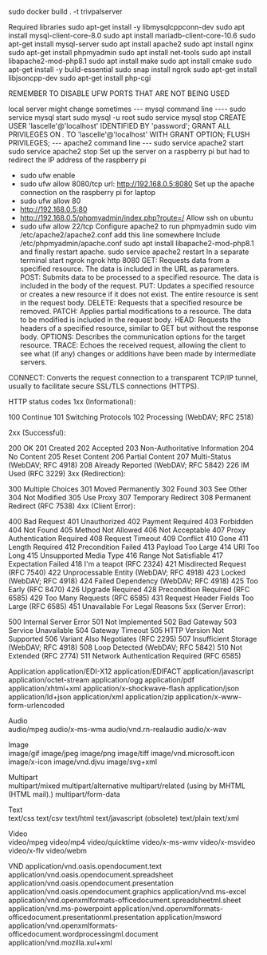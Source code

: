 
sudo docker build . -t trivpalserver


Required libraries
sudo apt-get install -y libmysqlcppconn-dev
sudo apt install mysql-client-core-8.0 
sudo apt install mariadb-client-core-10.6 
sudo apt-get install mysql-server
sudo apt install apache2
sudo apt install nginx
sudo apt-get install phpmyadmin
sudo apt install net-tools
sudo apt install libapache2-mod-php8.1
sudo apt install make 
sudo apt  install cmake 
sudo apt-get install -y build-essential
sudo snap install ngrok
sudo apt-get install libjsoncpp-dev
sudo apt-get install php-cgi

 




REMEMBER TO DISABLE UFW PORTS THAT ARE NOT BEING USED



local server might change sometimes
--- mysql command line ----
sudo service mysql start
sudo mysql -u root
sudo service mysql stop
CREATE USER 'lascelle'@'localhost' IDENTIFIED BY 'password';
GRANT ALL PRIVILEGES ON *.* TO 'lascelle'@'localhost' WITH GRANT OPTION;
FLUSH PRIVILEGES;
--- apache2 command line ---
sudo service apache2 start
sudo service apache2 stop
Set up the server on a raspberry pi but had to redirect the IP address of the raspberry pi
- sudo ufw enable
- sudo ufw allow 8080/tcp
url: http://192.168.0.5:8080
Set up the apache connection on the raspberry pi for laptop
 - sudo ufw allow 80
 - http://192.168.0.5:80
 - http://192.168.0.5/phpmyadmin/index.php?route=/
Allow ssh on ubuntu
 - sudo ufw allow 22/tcp
Configure apache2 to run phpmyadmin
sudo vim /etc/apache2/apache2.conf
add this line somewhere
Include /etc/phpmyadmin/apache.conf
sudo apt install libapache2-mod-php8.1
and finally restart apache.
sudo service apache2 restart
In a separate terminal start ngrok
ngrok http 8080
GET: Requests data from a specified resource. The data is included in the URL as parameters.
POST: Submits data to be processed to a specified resource. The data is included in the body of the request.
PUT: Updates a specified resource or creates a new resource if it does not exist. The entire resource is sent in the request body.
DELETE: Requests that a specified resource be removed.
PATCH: Applies partial modifications to a resource. The data to be modified is included in the request body.
HEAD: Requests the headers of a specified resource, similar to GET but without the response body.
OPTIONS: Describes the communication options for the target resource.
TRACE: Echoes the received request, allowing the client to see what (if any) changes or additions have been made by intermediate servers.

CONNECT: Converts the request connection to a transparent TCP/IP tunnel, usually to facilitate secure SSL/TLS connections (HTTPS).


HTTP status codes
1xx (Informational):

100 Continue
101 Switching Protocols
102 Processing (WebDAV; RFC 2518)

2xx (Successful):

200 OK
201 Created
202 Accepted
203 Non-Authoritative Information
204 No Content
205 Reset Content
206 Partial Content
207 Multi-Status (WebDAV; RFC 4918)
208 Already Reported (WebDAV; RFC 5842)
226 IM Used (RFC 3229)
3xx (Redirection):

300 Multiple Choices
301 Moved Permanently
302 Found
303 See Other
304 Not Modified
305 Use Proxy
307 Temporary Redirect
308 Permanent Redirect (RFC 7538)
4xx (Client Error):

400 Bad Request
401 Unauthorized
402 Payment Required
403 Forbidden
404 Not Found
405 Method Not Allowed
406 Not Acceptable
407 Proxy Authentication Required
408 Request Timeout
409 Conflict
410 Gone
411 Length Required
412 Precondition Failed
413 Payload Too Large
414 URI Too Long
415 Unsupported Media Type
416 Range Not Satisfiable
417 Expectation Failed
418 I'm a teapot (RFC 2324)
421 Misdirected Request (RFC 7540)
422 Unprocessable Entity (WebDAV; RFC 4918)
423 Locked (WebDAV; RFC 4918)
424 Failed Dependency (WebDAV; RFC 4918)
425 Too Early (RFC 8470)
426 Upgrade Required
428 Precondition Required (RFC 6585)
429 Too Many Requests (RFC 6585)
431 Request Header Fields Too Large (RFC 6585)
451 Unavailable For Legal Reasons
5xx (Server Error):

500 Internal Server Error
501 Not Implemented
502 Bad Gateway
503 Service Unavailable
504 Gateway Timeout
505 HTTP Version Not Supported
506 Variant Also Negotiates (RFC 2295)
507 Insufficient Storage (WebDAV; RFC 4918)
508 Loop Detected (WebDAV; RFC 5842)
510 Not Extended (RFC 2774)
511 Network Authentication Required (RFC 6585)


Application	
application/EDI-X12
application/EDIFACT
application/javascript
application/octet-stream
application/ogg
application/pdf
application/xhtml+xml
application/x-shockwave-flash
application/json
application/ld+json
application/xml
application/zip
application/x-www-form-urlencoded

Audio	
audio/mpeg
audio/x-ms-wma
audio/vnd.rn-realaudio
audio/x-wav

Image	
image/gif
image/jpeg
image/png
image/tiff
image/vnd.microsoft.icon
image/x-icon
image/vnd.djvu
image/svg+xml

Multipart	
multipart/mixed
multipart/alternative
multipart/related (using by MHTML (HTML mail).)
multipart/form-data

Text	
text/css
text/csv
text/html
text/javascript (obsolete)
text/plain
text/xml

Video	
video/mpeg
video/mp4
video/quicktime
video/x-ms-wmv
video/x-msvideo
video/x-flv
video/webm

VND	
application/vnd.oasis.opendocument.text
application/vnd.oasis.opendocument.spreadsheet
application/vnd.oasis.opendocument.presentation
application/vnd.oasis.opendocument.graphics
application/vnd.ms-excel
application/vnd.openxmlformats-officedocument.spreadsheetml.sheet
application/vnd.ms-powerpoint
application/vnd.openxmlformats-officedocument.presentationml.presentation
application/msword
application/vnd.openxmlformats-officedocument.wordprocessingml.document
application/vnd.mozilla.xul+xml